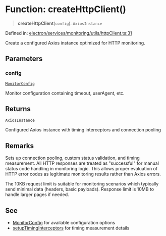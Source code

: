# Function: createHttpClient()

> **createHttpClient**(`config`): `AxiosInstance`

Defined in: [electron/services/monitoring/utils/httpClient.ts:31](https://github.com/Nick2bad4u/Uptime-Watcher/blob/dca5483e793478722cd3e6e125cafcec5fc771f0/electron/services/monitoring/utils/httpClient.ts#L31)

Create a configured Axios instance optimized for HTTP monitoring.

## Parameters

### config

[`MonitorConfig`](../../../types/interfaces/MonitorConfig.md)

Monitor configuration containing timeout, userAgent, etc.

## Returns

`AxiosInstance`

Configured Axios instance with timing interceptors and connection pooling

## Remarks

Sets up connection pooling, custom status validation, and timing measurement.
All HTTP responses are treated as "successful" for manual status code handling
in monitoring logic. This allows proper evaluation of HTTP error codes as
legitimate monitoring results rather than Axios errors.

The 10KB request limit is suitable for monitoring scenarios which typically
send minimal data (headers, basic payloads). Response limit is 10MB to handle
larger pages if needed.

## See

 - [MonitorConfig](../../../types/interfaces/MonitorConfig.md) for available configuration options
 - [setupTimingInterceptors](setupTimingInterceptors.md) for timing measurement details
